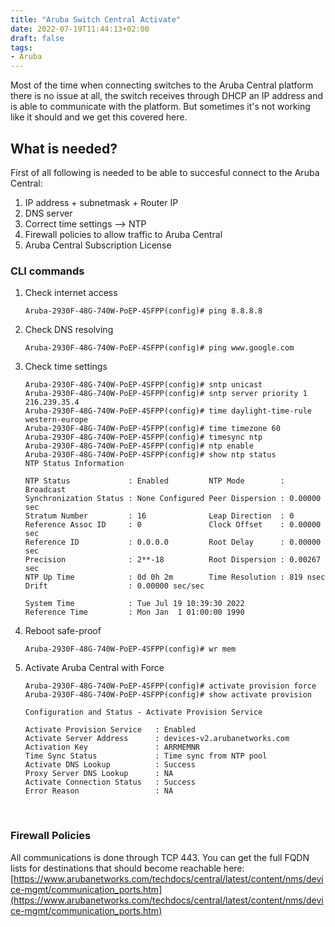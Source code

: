 ```yaml
---
title: "Aruba Switch Central Activate"
date: 2022-07-19T11:44:13+02:00
draft: false
tags:
- Aruba
---
```


Most of the time when connecting switches to the Aruba Central platform there is no issue at all, the switch receives through DHCP an IP address and is able to communicate with the platform. But sometimes it's not working like it should and we get this covered here.

## What is needed?
First of all following is needed to be able to succesful connect to the Aruba Central:
1) IP address + subnetmask + Router IP
2) DNS server
3) Correct time settings --> NTP
4) Firewall policies to allow traffic to Aruba Central
5) Aruba Central Subscription License

### CLI commands
1) Check internet access
    ```
    Aruba-2930F-48G-740W-PoEP-4SFPP(config)# ping 8.8.8.8
    ```
2) Check DNS resolving
    ```
    Aruba-2930F-48G-740W-PoEP-4SFPP(config)# ping www.google.com
    ```
3) Check time settings
    ```
    Aruba-2930F-48G-740W-PoEP-4SFPP(config)# sntp unicast
    Aruba-2930F-48G-740W-PoEP-4SFPP(config)# sntp server priority 1 216.239.35.4
    Aruba-2930F-48G-740W-PoEP-4SFPP(config)# time daylight-time-rule western-europe
    Aruba-2930F-48G-740W-PoEP-4SFPP(config)# time timezone 60
    Aruba-2930F-48G-740W-PoEP-4SFPP(config)# timesync ntp
    Aruba-2930F-48G-740W-PoEP-4SFPP(config)# ntp enable
    Aruba-2930F-48G-740W-PoEP-4SFPP(config)# show ntp status
    NTP Status Information

    NTP Status             : Enabled         NTP Mode        : Broadcast       
    Synchronization Status : None Configured Peer Dispersion : 0.00000 sec     
    Stratum Number         : 16              Leap Direction  : 0               
    Reference Assoc ID     : 0               Clock Offset    : 0.00000 sec     
    Reference ID           : 0.0.0.0         Root Delay      : 0.00000 sec     
    Precision              : 2**-18          Root Dispersion : 0.00267 sec     
    NTP Up Time            : 0d 0h 2m        Time Resolution : 819 nsec        
    Drift                  : 0.00000 sec/sec 

    System Time            : Tue Jul 19 10:39:30 2022                
    Reference Time         : Mon Jan  1 01:00:00 1990                
    ```
4) Reboot safe-proof
    ```
    Aruba-2930F-48G-740W-PoEP-4SFPP(config)# wr mem
    ```
5) Activate Aruba Central with Force
    ```
    Aruba-2930F-48G-740W-PoEP-4SFPP(config)# activate provision force
    Aruba-2930F-48G-740W-PoEP-4SFPP(config)# show activate provision 

    Configuration and Status - Activate Provision Service

    Activate Provision Service   : Enabled
    Activate Server Address      : devices-v2.arubanetworks.com
    Activation Key               : ARRMEMNR
    Time Sync Status             : Time sync from NTP pool
    Activate DNS Lookup          : Success
    Proxy Server DNS Lookup      : NA
    Activate Connection Status   : Success
    Error Reason                 : NA
    ```

&nbsp;
### Firewall Policies
All communications is done through TCP 443.
You can get the full FQDN lists for destinations that should become reachable here: [https://www.arubanetworks.com/techdocs/central/latest/content/nms/device-mgmt/communication_ports.htm](https://www.arubanetworks.com/techdocs/central/latest/content/nms/device-mgmt/communication_ports.htm)






